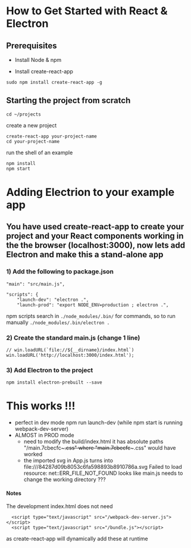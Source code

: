 
# How to Get Started with React & Electron

## Prerequisites

- Install Node & npm

- Install create-react-app
```
sudo npm install create-react-app -g
```

## Starting the project from scratch

```
cd ~/projects
```

create a new project
```
create-react-app your-project-name
cd your-project-name
```

run the shell of an example
```
npm install
npm start
```

# Adding Electrion to your example app

## You have used create-react-app to create your project and your React components working in the the browser (localhost:3000), now lets add Electron and make this a stand-alone app

### 1) Add the following to package.json

```
"main": "src/main.js",

"scripts": {
    "launch-dev": "electron .",
    "launch-prod": "export NODE_ENV=production ; electron .",    
```
npm scripts search in ```./node_modules/.bin/``` for commands, so
to run manually ```./node_modules/.bin/electron .```

### 2) Create the standard main.js (change 1 line)
```
// win.loadURL(`file://${__dirname}/index.html`)
win.loadURL('http://localhost:3000/index.html');
```

### 3) Add Electron to the project
```
npm install electron-prebuilt --save
```

# This works !!!
- perfect in dev mode
    npm run launch-dev (while npm start is running webpack-dev-server)
- ALMOST in PROD mode
    - need to modify the build/index.html
         it has absolute paths "/main.7cbecfc~~~.css"
         where  "main.7cbecfc~~~.css" would have worked
    - the imported svg in App.js turns into
    file:///84287d09b8053c6fa598893b8910786a.svg Failed to load resource: net::ERR_FILE_NOT_FOUND
    looks like main.js needs to change the working directory ???

#### Notes

The development index.html does not need
```
  <script type="text/javascript" src="/webpack-dev-server.js"></script>
  <script type="text/javascript" src="/bundle.js"></script>
```
as create-react-app will dynamically add these at runtime
